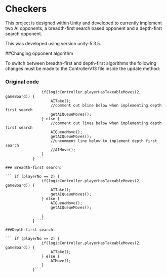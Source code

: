 # Checkers

This project is designed within Unity and developed to currently implement two AI opponents, a breadth-first search based opponent and a depth-first search opponent.

This was developed using version unity-5.3.5.

##Changing opponent algorithm

To switch between breadth-first and depth-first algorithms the following changes must be made to the ControllerV13 file inside the update method:

### Original code

``` if (playerNo == 2) {
				if(logicController.playerHasTakeableMoves(2, gameBoard)) {
					AITake();
					//comment out bline below when implementing depth first search
					getAIQueueMoves();
				} else {
					//comment out lines below when implementing depth first search
					AIQueueMove();
					getAIQueueMoves();
					//uncomment line below to implement depth first search
					//AIMove();
				}
			} ```

### Breadth-first search:

``` if (playerNo == 2) {
				if(logicController.playerHasTakeableMoves(2, gameBoard)) {
					AITake();
					getAIQueueMoves();
				} else {
					AIQueueMove();
					getAIQueueMoves();

				}
			} ```

###Depth-first search:

``` if (playerNo == 2) {
				if(logicController.playerHasTakeableMoves(2, gameBoard)) {
					AITake();
				} else {
					AIMove();
				}
			}```
